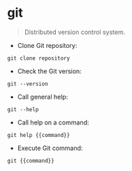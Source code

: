 # git

> Distributed version control system.

- Clone Git repository:
 
`git clone repository`

- Check the Git version:

`git --version`

- Call general help:

`git --help`

- Call help on a command:

`git help {{command}}`

- Execute Git command:

`git {{command}}`
